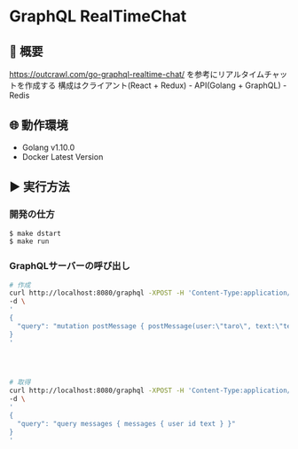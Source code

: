 # GraphQL RealTimeChat 
## 📌 概要
https://outcrawl.com/go-graphql-realtime-chat/ を参考にリアルタイムチャットを作成する
構成はクライアント(React + Redux) - API(Golang + GraphQL) - Redis

## 🌐 動作環境 
* Golang v1.10.0
* Docker Latest Version

## ▶️ 実行方法
### 開発の仕方
```bash
$ make dstart
$ make run

```
### GraphQLサーバーの呼び出し
```bash
# 作成
curl http://localhost:8080/graphql -XPOST -H 'Content-Type:application/json' \
-d \
'
{
  "query": "mutation postMessage { postMessage(user:\"taro\", text:\"test text\") { user id text }}"
}
'


 

# 取得
curl http://localhost:8080/graphql -XPOST -H 'Content-Type:application/json' \
-d \
'
{
  "query": "query messages { messages { user id text } }"
}
'
 

```

